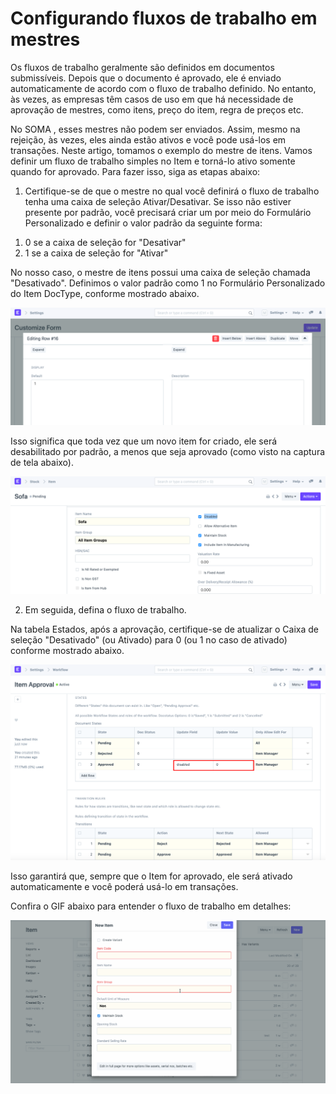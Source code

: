 # Configurando fluxos de trabalho em mestres


Os fluxos de trabalho geralmente são definidos em documentos submissíveis. Depois que o documento é aprovado, ele é enviado automaticamente de acordo com o fluxo de trabalho definido. No entanto, às vezes, as empresas têm casos de uso em que há necessidade de aprovação de mestres, como itens, preço do item, regra de preços etc.

  


No SOMA , esses mestres não podem ser enviados. Assim, mesmo na rejeição, às vezes, eles ainda estão ativos e você pode usá-los em transações. Neste artigo, tomamos o exemplo do mestre de itens. Vamos definir um fluxo de trabalho simples no Item e torná-lo ativo somente quando for aprovado. Para fazer isso, siga as etapas abaixo:

  


1) Certifique-se de que o mestre no qual você definirá o fluxo de trabalho tenha uma caixa de seleção Ativar/Desativar. Se isso não estiver presente por padrão, você precisará criar um por meio do Formulário Personalizado e definir o valor padrão da seguinte forma:

1. 0 se a caixa de seleção for "Desativar"
2. 1 se a caixa de seleção for "Ativar"

No nosso caso, o mestre de itens possui uma caixa de seleção chamada "Desativado". Definimos o valor padrão como 1 no Formulário Personalizado do Item DocType, conforme mostrado abaixo.

  


![](/files/ubLZfPq.png)

  


Isso significa que toda vez que um novo item for criado, ele será desabilitado por padrão, a menos que seja aprovado (como visto na captura de tela abaixo). 

  


![](/files/yPOQ2fT.png)

  


   


2) Em seguida, defina o fluxo de trabalho.

  


Na tabela Estados, após a aprovação, certifique-se de atualizar o Caixa de seleção "Desativado" (ou Ativado) para 0 (ou 1 no caso de ativado) conforme mostrado abaixo.

  


  


![](/files/Qf3QXyo.png)

  


Isso garantirá que, sempre que o Item for aprovado, ele será ativado automaticamente e você poderá usá-lo em transações.

  


Confira o GIF abaixo para entender o fluxo de trabalho em detalhes:

  
 

![](/files/olzpAk2.gif)


